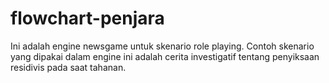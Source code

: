 # flowchart-penjara
Ini adalah engine newsgame untuk skenario role playing. Contoh skenario yang dipakai dalam engine ini adalah cerita investigatif tentang penyiksaan residivis pada saat tahanan.
